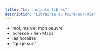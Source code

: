 ```yaml
---
title: "Les instants libres"
description: "Librairie au Poiré-sur-Vie"
---
```


- moi, ma vie, mon oeuvre
- adresse + lien Maps
- les horaires
- "qui je suis"
